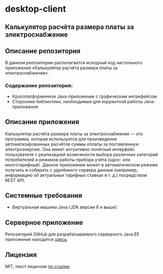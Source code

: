 # desktop-client
## Калькулятор расчёта размера платы за электроснабжение

## Описание репозитория

В данном репозитории располагается исходный код настольного приложения «Калькулятор расчёта размера платы за электроснабжение».

### Содержание репозитория:
* Кросплатформенное Java-приложение с графическим интрефейсом
* Сторонние библиотеки, необходимые для корректной работы Java-приложения

## Описание приложения

Калькулятор расчёта размера платы за электроснабжение — это программа, которая используется для произведения автоматизированных расчётов суммы оплаты за поставленную электроэнергию. Она имеет интуитивно понятный интерфейс пользователя с реализацией возможности выбора различных категорий потребителей и режимов работы прибора учёта (одно- или многотарифный). Данное приложение может в автоматическом режиме получать и собирать с удалённого сервера данные (например, информацию об актуальных тарифных ставках и т. д.) посредством REST API.

## Системные требования

* Виртуальная машина Java (JDK версии 8 и выше)

## Серверное приложение
Репозиторий GitHub для разрабатываемого серверного Java EE приложения находится [здесь](https://github.com/project26usatu/server).

## Лицензия
MIT, текст лицензии [по ссылке](LICENSE).